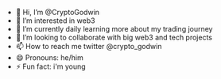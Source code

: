 - 👋 Hi, I’m @CryptoGodwin
- 👀 I’m interested in web3
- 🌱 I’m currently daily learning more about my trading journey 
- 💞️ I’m looking to collaborate with big web3 and tech projects
- 📫 How to reach me twitter @crypto_godwin
- 😄 Pronouns: he/him
- ⚡ Fun fact: i'm young

<!---
CryptoGodwin/CryptoGodwin is a ✨ special ✨ repository because its `README.md` (this file) appears on your GitHub profile.
You can click the Preview link to take a look at your changes.
--->
